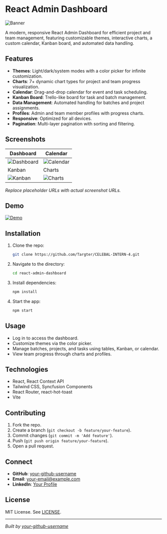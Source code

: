 # React Admin Dashboard

![Banner](https://via.placeholder.com/1200x400.png?text=React+Admin+Dashboard) <!-- Replace with actual banner URL -->

A modern, responsive React Admin Dashboard for efficient project and team management, featuring customizable themes, interactive charts, a custom calendar, Kanban board, and automated data handling.

## Features
- **Themes**: Light/dark/system modes with a color picker for infinite customization.
- **Charts**: 7+ dynamic chart types for project and team progress visualization.
- **Calendar**: Drag-and-drop calendar for event and task scheduling.
- **Kanban Board**: Trello-like board for task and batch management.
- **Data Management**: Automated handling for batches and project assignments.
- **Profiles**: Admin and team member profiles with progress charts.
- **Responsive**: Optimized for all devices.
- **Pagination**: Multi-layer pagination with sorting and filtering.

## Screenshots
| Dashboard | Calendar |
|-----------|----------|
| ![Dashboard](https://via.placeholder.com/400x300.png?text=Dashboard) | ![Calendar](https://via.placeholder.com/400x300.png?text=Calendar) |
| Kanban | Charts |
| ![Kanban](https://via.placeholder.com/400x300.png?text=Kanban) | ![Charts](https://via.placeholder.com/400x300.png?text=Charts) |

*Replace placeholder URLs with actual screenshot URLs.*

## Demo
[![Demo](https://img.shields.io/badge/Demo-Live-blue?style=for-the-badge)](https://your-demo-link.com) <!-- Replace with actual demo link -->

## Installation
1. Clone the repo:
   ```bash
   git clone https://github.com/Targter/CELEBAL-INTERN-4.git
   ```
2. Navigate to the directory:
   ```bash
   cd react-admin-dashboard
   ```
3. Install dependencies:
   ```bash
   npm install
   ```
4. Start the app:
   ```bash
   npm start
   ```

## Usage
- Log in to access the dashboard.
- Customize themes via the color picker.
- Manage batches, projects, and tasks using tables, Kanban, or calendar.
- View team progress through charts and profiles.

## Technologies
- React, React Context API
- Tailwind CSS, Syncfusion Components
- React Router, react-hot-toast
- Vite

## Contributing
1. Fork the repo.
2. Create a branch (`git checkout -b feature/your-feature`).
3. Commit changes (`git commit -m 'Add feature'`).
4. Push (`git push origin feature/your-feature`).
5. Open a pull request.

## Connect
- **GitHub**: [your-github-username](https://github.com/Targter/) <!-- Replace with your GitHub profile -->
- **Email**: your-email@example.com <!-- Replace with your email -->
- **LinkedIn**: [Your Profile](https://linkedin.com/in/bansalabhay) <!-- Replace with your LinkedIn -->

## License
MIT License. See [LICENSE](LICENSE).

---

*Built by [your-github-username](https://github.com/targter)*
